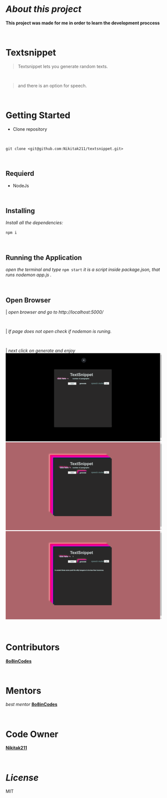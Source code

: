 # *About this project* #

**This project was made for me in order to learn the development proccess**

<br/>

# **Textsnippet** #
> Textsnippet lets you generate random texts.
<br/>

> and there is an option for speech.

<br/>

# **Getting Started** #

- Clone repository 
</br>

`git clone <git@github.com:Nikitak211/textsnippet.git>`

<br/>

## **Requierd** ##
* NodeJs

<br/>

## **Installing** ##
 *Install all the dependencies:*

`npm i `

<br/>

## **Running the Application** ##
*open the terminal and type* `npm start` *it is a script inside package.json, that runs nodemon app.js .*

<br/>

## **Open Browser** ##
| *open browser and go to http://localhost:5000/*
 
 <br/>
 
| *If page does not open check if nodemon is runing.*

<br/>

| *next click on generate and enjoy*
![screenshot](/readme_imgs/1.png)
![screenshot](/readme_imgs/2.png)
![screenshot](/readme_imgs/3.png)

<br/>

# **Contributors** #
 [**8o8inCodes**](https://github.com/8o8inCodes)

<br/>

# **Mentors** #
 *best mentor* [**8o8inCodes**](https://github.com/8o8inCodes)
 
 <br/>

# **Code Owner** #
 [**Nikitak211**](https://github.com/Nikitak211)
 
<br/>

# *License* #
MIT 